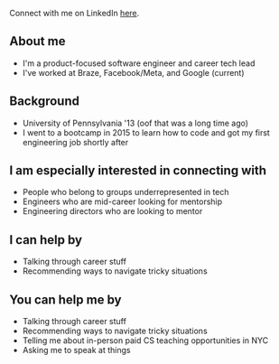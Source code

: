 Connect with me on LinkedIn [here](https://www.linkedin.com/in/liann-sun-217b653b).

## About me
* I'm a product-focused software engineer and career tech lead
* I've worked at Braze, Facebook/Meta, and Google (current)

## Background
* University of Pennsylvania '13 (oof that was a long time ago)
* I went to a bootcamp in 2015 to learn how to code and got my first engineering job shortly after

## I am especially interested in connecting with
* People who belong to groups underrepresented in tech
* Engineers who are mid-career looking for mentorship
* Engineering directors who are looking to mentor

## I can help by

* Talking through career stuff
* Recommending ways to navigate tricky situations

## You can help me by

* Talking through career stuff
* Recommending ways to navigate tricky situations
* Telling me about in-person paid CS teaching opportunities in NYC
* Asking me to speak at things